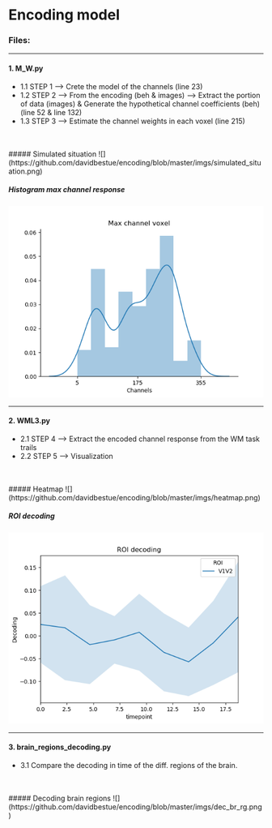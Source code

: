 # Encoding model

### Files:

----

#### 1. M_W.py
+ 1.1 STEP 1 --> Crete the model of the channels (line 23)
+ 1.2 STEP 2 --> From the encoding (beh & images) --> Extract the portion of data (images) & Generate the hypothetical channel coefficients (beh)  (line 52 & line 132)
+ 1.3 STEP 3 --> Estimate the channel weights in each voxel (line 215)

<br/>
<br/>
##### Simulated situation
![](https://github.com/davidbestue/encoding/blob/master/imgs/simulated_situation.png)

##### Histogram max channel response
![](https://github.com/davidbestue/encoding/blob/master/imgs/mx_ch_vx.png)

----

#### 2. WML3.py
+ 2.1 STEP 4 --> Extract the encoded channel response from the WM task trails
+ 2.2 STEP 5 --> Visualization

<br/>
<br/>
##### Heatmap
![](https://github.com/davidbestue/encoding/blob/master/imgs/heatmap.png)

##### ROI decoding
![](https://github.com/davidbestue/encoding/blob/master/imgs/roi_dec.png)


----

#### 3. brain_regions_decoding.py
+  3.1 Compare the decoding in time of the diff. regions of the brain.

<br/>
<br/>
##### Decoding brain regions
![](https://github.com/davidbestue/encoding/blob/master/imgs/dec_br_rg.png)




